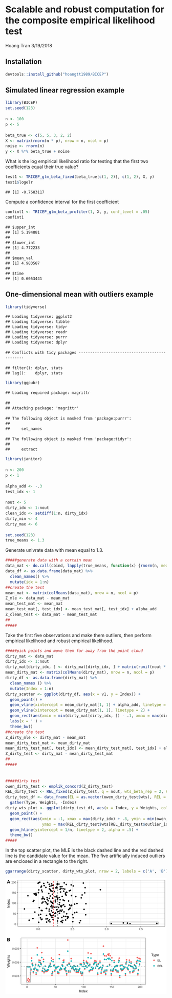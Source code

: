 Scalable and robust computation for the composite empirical likelihood test
================
Hoang Tran
3/19/2018

Installation
------------

``` r
devtools::install_github("hoangtt1989/BICEP")
```

Simulated linear regression example
-----------------------------------

``` r
library(BICEP)
set.seed(123)

n <- 100
p <- 5

beta_true <- c(5, 5, 3, 2, 2)
X <- matrix(rnorm(n * p), nrow = n, ncol = p)
noise <- rnorm(n)
y <- X %*% beta_true + noise
```

What is the log empirical likelihood ratio for testing that the first two coefficients equal their true value?

``` r
test1 <- TRICEP_glm_beta_fixed(beta_true[c(1, 2)], c(1, 2), X, y)
test1$logelr
```

    ## [1] -0.7683117

Compute a confidence interval for the first coefficient

``` r
confint1 <- TRICEP_glm_beta_profiler(1, X, y, conf_level = .05)
confint1
```

    ## $upper_int
    ## [1] 5.194881
    ## 
    ## $lower_int
    ## [1] 4.772233
    ## 
    ## $mean_val
    ## [1] 4.983587
    ## 
    ## $time
    ## [1] 0.6053441

One-dimensional mean with outliers example
------------------------------------------

``` r
library(tidyverse)
```

    ## Loading tidyverse: ggplot2
    ## Loading tidyverse: tibble
    ## Loading tidyverse: tidyr
    ## Loading tidyverse: readr
    ## Loading tidyverse: purrr
    ## Loading tidyverse: dplyr

    ## Conflicts with tidy packages ----------------------------------------------

    ## filter(): dplyr, stats
    ## lag():    dplyr, stats

``` r
library(ggpubr)
```

    ## Loading required package: magrittr

    ## 
    ## Attaching package: 'magrittr'

    ## The following object is masked from 'package:purrr':
    ## 
    ##     set_names

    ## The following object is masked from 'package:tidyr':
    ## 
    ##     extract

``` r
library(janitor)

n <- 200
p <- 1

alpha_add <- -.3
test_idx <- 1

nout <- 5
dirty_idx <- 1:nout
clean_idx <- setdiff(1:n, dirty_idx)
dirty_min <- 4
dirty_max <- 6

set.seed(123)
true_means <- 1.3
```

Generate univrate data with mean equal to 1.3.

``` r
#####generate data with a certain mean
data_mat <- do.call(cbind, lapply(true_means, function(x) {rnorm(n, mean = x)}))
data_df <- as.data.frame(data_mat) %>% 
  clean_names() %>% 
  mutate(idx = 1:n)
##create the test
mean_mat <- matrix(colMeans(data_mat), nrow = n, ncol = p)
Z_mle <- data_mat - mean_mat
mean_test_mat <- mean_mat
mean_test_mat[, test_idx] <- mean_test_mat[, test_idx] + alpha_add
Z_clean_test <- data_mat - mean_test_mat
##
#####
```

Take the first five observations and make them outliers, then perform empirical likelihood and robust empirical likelihood.

``` r
#####pick points and move them far away from the point cloud
dirty_mat <- data_mat
dirty_idx <- 1:nout
dirty_mat[dirty_idx, ] <- dirty_mat[dirty_idx, ] + matrix(runif(nout * p, min = dirty_min, max = dirty_max), nrow = nout, ncol = p)
mean_dirty_mat <- matrix(colMeans(dirty_mat), nrow = n, ncol = p)
dirty_df <- as.data.frame(dirty_mat) %>% 
  clean_names () %>% 
  mutate(Index = 1:n)
dirty_scatter <- ggplot(dirty_df, aes(x = v1, y = Index)) +
  geom_point() +
  geom_vline(xintercept = mean_dirty_mat[1, 1] + alpha_add, linetype = 2, color = 'red') +
  geom_vline(xintercept = mean_dirty_mat[1, 1], linetype = 2) +
  geom_rect(aes(xmin = min(dirty_mat[dirty_idx, ]) - .1, xmax = max(dirty_mat[dirty_idx, ]) + .1, ymin = -2, ymax = 10), color = 'gray', fill = NA, alpha = .1) +
  labs(x = '') +
  theme_bw()
##create the test
Z_dirty_mle <- dirty_mat - mean_mat
mean_dirty_test_mat <- mean_dirty_mat
mean_dirty_test_mat[, test_idx] <- mean_dirty_test_mat[, test_idx] + alpha_add
Z_dirty_test <- dirty_mat - mean_dirty_test_mat
##
#####


#####dirty test
owen_dirty_test <- emplik_concord(Z_dirty_test)
REL_dirty_test <- REL_fixed(Z_dirty_test, q = nout, wts_beta_rep = 2, RB_tau = 1.5, dual_step = 20)
dirty_test_df <- data_frame(EL = as.vector(owen_dirty_test$wts), REL = REL_dirty_test$wts, Index = 1:n) %>% 
  gather(Type, Weights, -Index)
dirty_wts_plot <- ggplot(dirty_test_df, aes(x = Index, y = Weights, color = Type)) +
  geom_point() +
  geom_rect(aes(xmin = -1, xmax = max(dirty_idx) + .8, ymin = min(owen_dirty_test$wts[REL_dirty_test$outlier_idx]) - 1e-4, 
                ymax = max(REL_dirty_test$wts[REL_dirty_test$outlier_idx]) + 1e-4), color = 'gray', fill = NA, alpha = .1) +
  geom_hline(yintercept = 1/n, linetype = 2, alpha = .5) +
  theme_bw()
#####
```

In the top scatter plot, the MLE is the black dashed line and the red dashed line is the candidate value for the mean. The five artificially induced outliers are enclosed in a rectangle to the right.

``` r
ggarrange(dirty_scatter, dirty_wts_plot, nrow = 2, labels = c('A', 'B'))
```

![](README_files/figure-markdown_github/unnamed-chunk-8-1.png)
